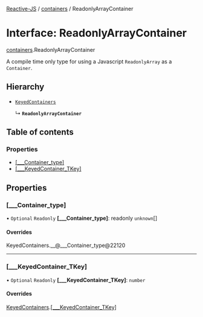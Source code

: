 [Reactive-JS](../README.md) / [containers](../modules/containers.md) / ReadonlyArrayContainer

# Interface: ReadonlyArrayContainer

[containers](../modules/containers.md).ReadonlyArrayContainer

A compile time only type for using a Javascript `ReadonlyArray` as a `Container`.

## Hierarchy

- [`KeyedContainers`](containers.KeyedContainers-1.md)

  ↳ **`ReadonlyArrayContainer`**

## Table of contents

### Properties

- [[\_\_\_Container\_type]](containers.ReadonlyArrayContainer-1.md#[___container_type])
- [[\_\_\_KeyedContainer\_TKey]](containers.ReadonlyArrayContainer-1.md#[___keyedcontainer_tkey])

## Properties

### [\_\_\_Container\_type]

• `Optional` `Readonly` **[\_\_\_Container\_type]**: readonly `unknown`[]

#### Overrides

KeyedContainers.\_\_@\_\_\_Container\_type@22120

___

### [\_\_\_KeyedContainer\_TKey]

• `Optional` `Readonly` **[\_\_\_KeyedContainer\_TKey]**: `number`

#### Overrides

[KeyedContainers](containers.KeyedContainers-1.md).[[___KeyedContainer_TKey]](containers.KeyedContainers-1.md#[___keyedcontainer_tkey])
